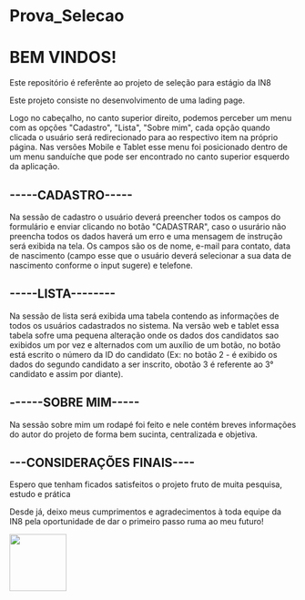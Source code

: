 # Prova_Selecao

 <h1>BEM VINDOS!</h1> 
 Este repositório é referênte ao projeto de seleção para estágio da IN8

 Este projeto consiste no desenvolvimento de uma lading page.
 
 Logo no cabeçalho, no canto superior direito, podemos perceber um menu com as opções "Cadastro", "Lista", "Sobre mim", cada opção quando clicada o usuário será redirecionado para ao respectivo item na próprio página. Nas versões Mobile e Tablet esse menu foi posicionado dentro de um menu sanduíche que pode ser encontrado no canto superior esquerdo da aplicação. 
  
  <h2>-----CADASTRO----- </h2>
  Na sessão de cadastro o usuário deverá preencher todos os campos do formulário e enviar clicando no botão "CADASTRAR", caso o usurário não preencha todos os dados haverá um erro e uma mensagem de instrução será exibida na tela. Os campos são os de nome, e-mail para contato, data de nascimento (campo esse que o usuário deverá selecionar a sua data de nascimento conforme o input sugere) e telefone.
  
  <h2>-----LISTA-------- </h2>
  
   Na sessão de lista será exibida uma tabela contendo as informações de todos os usuários cadastrados no sistema. Na versão web e tablet essa tabela sofre uma pequena alteração onde os dados dos candidatos sao exibidos um por vez e alternados com um auxílio de um botão, no botão está escrito o número da ID do candidato (Ex: no botão 2 - é exibido os dados do segundo candidato a ser inscrito, obotão 3 é referente ao 3° candidato e assim por diante).
   
<h2>------SOBRE MIM-----</h2>

  Na sessão sobre mim um rodapé foi feito e nele contém breves informações do autor do projeto de forma bem sucinta, centralizada e objetiva. 
  
 <h2>---CONSIDERAÇÕES FINAIS----</h2>
 
 Espero que tenham ficados satisfeitos o projeto fruto de muita pesquisa, estudo e prática
 
 Desde já, deixo meus cumprimentos e agradecimentos à toda equipe da IN8 pela oportunidade de dar o primeiro passo ruma ao meu futuro!
 
 <img src="https://c.tenor.com/ytNCDNZ__jIAAAAM/yoda.gif" width="100px" height="100px">
